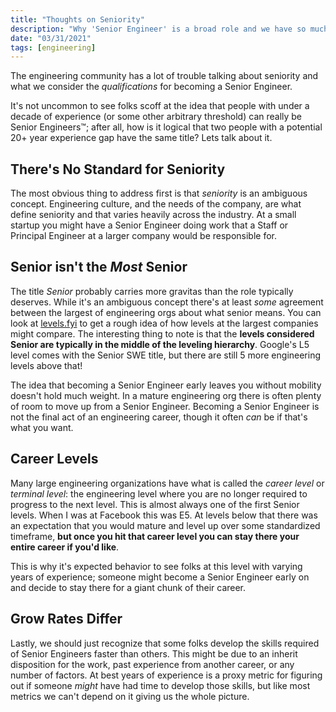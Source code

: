 ```yaml
---
title: "Thoughts on Seniority"
description: "Why 'Senior Engineer' is a broad role and we have so much trouble talking about it."
date: "03/31/2021"
tags: [engineering]
---
```


The engineering community has a lot of trouble talking about seniority and what we consider the _qualifications_ for becoming a Senior Engineer.

It's not uncommon to see folks scoff at the idea that people with under a decade of experience (or some other arbitrary threshold) can really be Senior Engineers™️; after all, how is it logical that two people with a potential 20+ year experience gap have the same title? Lets talk about it.

## There's No Standard for Seniority

The most obvious thing to address first is that _seniority_ is an ambiguous concept. Engineering culture, and the needs of the company, are what define seniority and that varies heavily across the industry. At a small startup you might have a Senior Engineer doing work that a Staff or Principal Engineer at a larger company would be responsible for.

## Senior isn't the _Most_ Senior
The title _Senior_ probably carries more gravitas than the role typically deserves. While it's an ambiguous concept there's at least _some_ agreement between the largest of engineering orgs about what senior means. You can look at [levels.fyi](https://www.levels.fyi/) to get a rough idea of how levels at the largest companies might compare. The interesting thing to note is that the **levels considered Senior are typically in the middle of the leveling hierarchy**. Google's L5 level comes with the Senior SWE title, but there are still 5 more engineering levels above that!

The idea that becoming a Senior Engineer early leaves you without mobility doesn't hold much weight. In a mature engineering org there is often plenty of room to move up from a Senior Engineer. Becoming a Senior Engineer is not the final act of an engineering career, though it often _can_ be if that's what you want.

## Career Levels

Many large engineering organizations have what is called the _career level_ or _terminal level_: the engineering level where you are no longer required to progress to the next level. This is almost always one of the first Senior levels. When I was at Facebook this was E5. At levels below that there was an expectation that you would mature and level up over some standardized timeframe, **but once you hit that career level you can stay there your entire career if you'd like**.

This is why it's expected behavior to see folks at this level with varying years of experience; someone might become a Senior Engineer early on and decide to stay there for a giant chunk of their career.

## Grow Rates Differ
Lastly, we should just recognize that some folks develop the skills required of Senior Engineers faster than others. This might be due to an inherit disposition for the work, past experience from another career, or any number of factors. At best years of experience is a proxy metric for figuring out if someone _might_ have had time to develop those skills, but like most metrics we can't depend on it giving us the whole picture.
